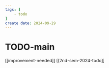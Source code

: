 ```yaml
---
tags: [
    - todo
]
create date: 2024-09-29
---
```


# TODO-main

[[improvement-needed]]
[[2nd-sem-2024-todo]]

